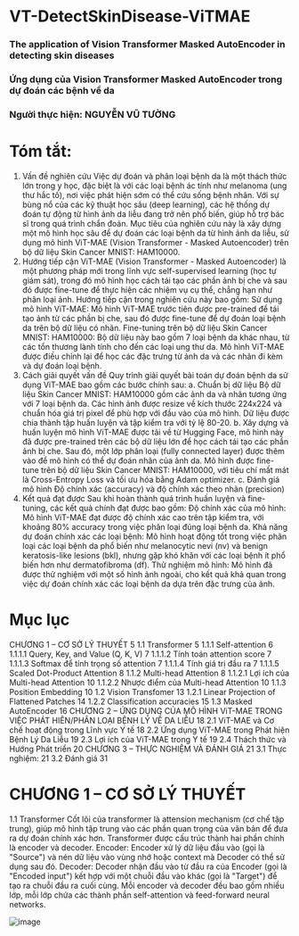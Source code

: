 # VT-DetectSkinDisease-ViTMAE
### The application of Vision Transformer Masked AutoEncoder in detecting skin diseases
### Ứng dụng của Vision Transformer Masked AutoEncoder trong dự đoán các bệnh về da
### Người thực hiện: NGUYỄN VŨ TƯỜNG

# Tóm tắt: 
1. Vấn đề nghiên cứu
Việc dự đoán và phân loại bệnh da là một thách thức lớn trong y học, đặc biệt là với các loại bệnh ác tính như melanoma (ung thư hắc tố), nơi việc phát hiện sớm có thể cứu sống bệnh nhân. Với sự bùng nổ của các kỹ thuật học sâu (deep learning), các hệ thống dự đoán tự động từ hình ảnh da liễu đang trở nên phổ biến, giúp hỗ trợ bác sĩ trong quá trình chẩn đoán.
Mục tiêu của nghiên cứu này là xây dựng một mô hình học sâu để dự đoán các loại bệnh da từ hình ảnh da liễu, sử dụng mô hình ViT-MAE (Vision Transformer - Masked Autoencoder) trên bộ dữ liệu Skin Cancer MNIST: HAM10000.
2. Hướng tiếp cận
ViT-MAE (Vision Transformer - Masked Autoencoder) là một phương pháp mới trong lĩnh vực self-supervised learning (học tự giám sát), trong đó mô hình học cách tái tạo các phần ảnh bị che và sau đó được fine-tune để thực hiện các nhiệm vụ cụ thể, chẳng hạn như phân loại ảnh.
Hướng tiếp cận trong nghiên cứu này bao gồm:
Sử dụng mô hình ViT-MAE: Mô hình ViT-MAE trước tiên được pre-trained để tái tạo ảnh từ các phần bị che, sau đó được fine-tune để dự đoán loại bệnh da trên bộ dữ liệu có nhãn.
Fine-tuning trên bộ dữ liệu Skin Cancer MNIST: HAM10000: Bộ dữ liệu này bao gồm 7 loại bệnh da khác nhau, từ các tổn thương lành tính cho đến các loại ung thư da. Mô hình ViT-MAE được điều chỉnh lại để học các đặc trưng từ ảnh da và các nhãn đi kèm và dự đoán loại bệnh.
3. Cách giải quyết vấn đề
Quy trình giải quyết bài toán dự đoán bệnh da sử dụng ViT-MAE bao gồm các bước chính sau:
a. Chuẩn bị dữ liệu
Bộ dữ liệu Skin Cancer MNIST: HAM10000 gồm các ảnh da và nhãn tương ứng với 7 loại bệnh da. Các hình ảnh được resize về kích thước 224x224 và chuẩn hóa giá trị pixel để phù hợp với đầu vào của mô hình.
Dữ liệu được chia thành tập huấn luyện và tập kiểm tra với tỷ lệ 80-20.
b. Xây dựng và huấn luyện mô hình
ViT-MAE được tải về từ Hugging Face, mô hình này đã được pre-trained trên các bộ dữ liệu lớn để học cách tái tạo các phần ảnh bị che.
Sau đó, một lớp phân loại (fully connected layer) được thêm vào để mô hình có thể dự đoán nhãn của ảnh da.
Mô hình được fine-tune trên bộ dữ liệu Skin Cancer MNIST: HAM10000, với tiêu chí mất mát là Cross-Entropy Loss và tối ưu hóa bằng Adam optimizer.
c. Đánh giá mô hình
Độ chính xác (accuracy) và độ chính xác theo nhãn (precision)
4. Kết quả đạt được
Sau khi hoàn thành quá trình huấn luyện và fine-tuning, các kết quả chính đạt được bao gồm:
Độ chính xác của mô hình:
Mô hình ViT-MAE đạt được độ chính xác cao trên tập kiểm tra, với khoảng 80% accuracy trong việc phân loại đúng loại bệnh da.
Khả năng dự đoán chính xác các loại bệnh:
Mô hình hoạt động tốt trong việc phân loại các loại bệnh da phổ biến như melanocytic nevi (nv) và benign keratosis-like lesions (bkl), nhưng gặp khó khăn với các loại bệnh ít phổ biến hơn như dermatofibroma (df).
Thử nghiệm mô hình:
Mô hình đã được thử nghiệm với một số hình ảnh ngoài, cho kết quả khả quan trong việc dự đoán chính xác các loại bệnh da dựa trên đặc trưng của ảnh.

# Mục lục
CHƯƠNG 1 – CƠ SỞ LÝ THUYẾT	5
1.1 Transformer	5
1.1.1	Self-attention	6
1.1.1.1 Query, Key, and Value (Q, K, V)	7
1.1.1.2 Tính toán attention score	7
1.1.1.3 Softmax để tính trọng số attention	7
1.1.1.4 Tính giá trị đầu ra	7
1.1.1.5 Scaled Dot-Product Attention	8
1.1.2	Multi-head Attention	8
1.1.2.1 Lợi ích của Multi-head Attention	10
1.1.2.2 Nhược điểm của Multi-head Attention	10
1.1.3	Position Embedding	10
1.2 Vision Transfomer	13
1.2.1 Linear Projection of Flattened Patches	14
1.2.2 Classification accuracies	15
1.3 Masked AutoEncoder	16
CHƯƠNG 2 – ỨNG DỤNG CỦA MÔ HÌNH ViT-MAE TRONG VIỆC PHÁT HIÊN/PHÂN LOẠI BỆNH LÝ VỀ DA LIỄU	18
2.1 ViT-MAE và Cơ chế hoạt động trong Lĩnh vực Y tế	18
2.2 Ứng dụng ViT-MAE trong Phát hiện Bệnh Lý Da Liễu	19
2.3 Lợi ích của ViT-MAE trong Y tế	19
2.4 Thách thức và Hướng Phát triển	20
CHƯƠNG 3 – THỰC NGHIỆM VÀ ĐÁNH GIÁ	21
3.1 Thực nghiệm:	21
3.2 Đánh giá	31

# CHƯƠNG 1 – CƠ SỞ LÝ THUYẾT
1.1 Transformer
Cốt lõi của transformer là attension mechanism (cơ chế tập trung), giúp mô hình tập trung vào các phần quan trọng của văn bản để đưa ra dự đoán chính xác hơn.
Transformer được cấu trúc thành hai phần chính là encoder và decoder.
Encoder: Encoder xử lý dữ liệu đầu vào (gọi là "Source") và nén dữ liệu vào vùng nhớ hoặc context mà Decoder có thể sử dụng sau đó.
Decoder: Decoder nhận đầu vào từ đầu ra của Encoder (gọi là "Encoded input") kết hợp với một chuỗi đầu vào khác (gọi là "Target") để tạo ra chuỗi đầu ra cuối cùng.
Mỗi encoder và decoder đều bao gồm nhiều lớp, mỗi lớp chứa các thành phần self-attention và feed-forward neural networks.

![image](https://github.com/user-attachments/assets/b7593156-0194-423c-bc9d-4ba687ea35fa)

